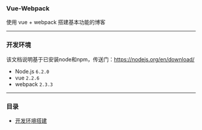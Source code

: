 ### Vue-Webpack

使用 vue + webpack 搭建基本功能的博客

---
### 开发环境
该文档说明基于已安装node和npm，传送门：https://nodejs.org/en/download/
- Node.js  ```6.2.0```
- vue  ```2.2.6```
- webpack  ```2.3.3```

---
### 目录
- [开发环境搭建](https://github.com/Mavis-0211/vue-webpack/blob/master/note/1.%E5%BC%80%E5%8F%91%E7%8E%AF%E5%A2%83%E6%90%AD%E5%BB%BA.md)